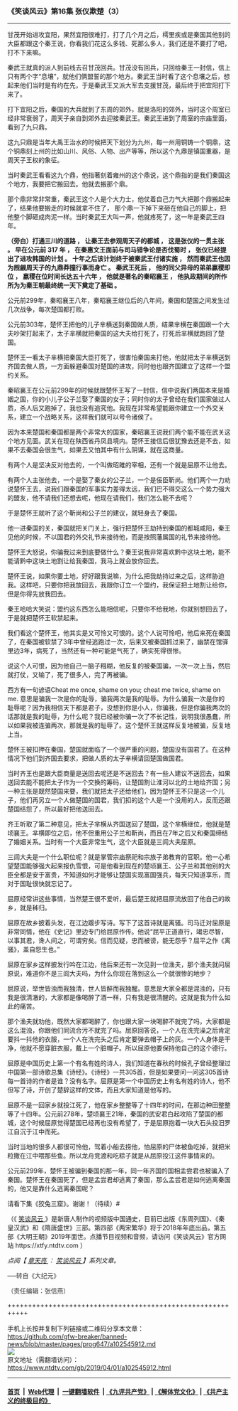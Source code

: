 ### 《笑谈风云》第16集 张仪欺楚（3）
------------------------

<div class="post_content" itemprop="articleBody">
 <div class="column">
  <div class="arttop mbottom20">
   <div class="subtitle">
    甘茂开始进攻宜阳，果然宜阳很难打，打了几个月之后，樗里疾或是秦国其他别的大臣都跟这个秦王说，你看我们花这么多钱、死那么多人，我们还是不要打了吧，打不下来嘛。
   </div>
  </div>
 </div>
 <p>
  秦武王就真的派人到前线去召甘茂回兵。甘茂没有回兵，只回给秦王一封信，信上只有两个字“息壤”，就他们俩盟誓的那个地方。秦武王当时看了这个息壤之后，想起来他们当时是有约在先，于是秦武王又派大军去支援甘茂，最后终于把宜阳打下来了。
 </p>
 <p>
  打下宜阳之后，秦国的大兵就到了东周的郊外，就是洛阳的郊外，当时这个周室已经非常衰弱了，周天子亲自到郊外去迎接秦武王。秦武王进到了周室的宗庙里面，看到了九只鼎。
 </p>
 <p>
  这九只鼎是当年大禹王治水的时候把天下划分为九州，每一州用铜铸一个铜鼎，这个铜鼎刻上州的比如山川、风俗、人物、出产等等，所以这个九鼎是镇国重器，是周天子王权的象征。
 </p>
 <p>
  当时秦武王看看这九个鼎，他指著刻着雍州的这个鼎说，这个鼎指的是我们秦国这个地方，我要把它搬回去。他就去搬那个鼎。
 </p>
 <p>
  那个鼎非常非常重，秦武王这个人是个大力士，他仗着自己力气大把那个鼎搬起来了，结果他要搬走的时候就拿不住了， 那个鼎一下掉下来砸在他自己的脚上，把他整个脚砸成肉泥一样。当时秦武王大叫一声，他就疼死了，这一年是秦武王四年。
 </p>
 <p>
  <strong>
   （旁白）打通三川的道路
  </strong>
  <strong>
   ，
  </strong>
  <strong>
   让秦王去参观周天子的都城
  </strong>
  <strong>
   ，
  </strong>
  <strong>
   这是张仪的一贯主张
  </strong>
  <strong>
   。
  </strong>
  <strong>
   早在公元前
  </strong>
  <strong>
   317
  </strong>
  <strong>
   年
  </strong>
  <strong>
   ，
  </strong>
  <strong>
   在秦惠文王面前与司马错争论是否伐蜀时
  </strong>
  <strong>
   ，
  </strong>
  <strong>
   张仪已经提出了进攻韩国的计划
  </strong>
  <strong>
   。
  </strong>
  <strong>
   十年之后该计划终于被秦武王付诸实施
  </strong>
  <strong>
   ，
  </strong>
  <strong>
   然而秦武王也因为觊觎周天子的九鼎莽撞行事而身亡
  </strong>
  <strong>
   。
  </strong>
  <strong>
   秦武王死后
  </strong>
  <strong>
   ，
  </strong>
  <strong>
   他的同父异母的弟弟嬴稷即位
  </strong>
  <strong>
   ，
  </strong>
  <strong>
   嬴稷在位时间长达五十六年
  </strong>
  <strong>
   ，
  </strong>
  <strong>
   他就是著名的秦昭襄王
  </strong>
  <strong>
   ，
  </strong>
  <strong>
   他执政期间的所作所为为秦王朝最终统一天下奠定了基础
  </strong>
  <strong>
   。
  </strong>
 </p>
 <p>
  公元前299年，秦昭襄王八年，秦昭襄王继位后的八年间，秦国和楚国之间发生过几次战争，每次楚国都打败。
 </p>
 <p>
  公元前303年，楚怀王把他的儿子芈横送到秦国做人质，结果芈横在秦国跟一个大夫吵架打起来了，太子芈横就把秦国的这大夫给打死了，打死后芈横就跑回了楚国。
 </p>
 <p>
  楚怀王一看太子芈横把秦国大臣打死了，很害怕秦国来打他，他就把太子芈横送到齐国去做人质，一方面躲避秦国对楚国的进攻，同时他也跟齐国建立了这样一个盟约关系。
 </p>
 <p>
  秦昭襄王在公元前299年的时候就跟楚怀王写了一封信，信中说我们两国本来是婚姻之国，你的小儿子公子兰娶了秦国的女子；同时你的太子曾经在我们国家做过人质，杀人后又跑掉了，我也没有追究他。我现在非常希望能跟你建立一个外交关系，建立一个战略关系，这样我们就可以号令诸侯了。
 </p>
 <p>
  因为本来楚国和秦国都是两个非常大的国家，秦昭襄王说我们两个能不能在武关这个地方见面。武关在现在陕西省丹凤县境内。楚怀王接信后很犹豫去还是不去，如果不去秦国会很生气，如果去又怕其中有什么阴谋，就在这商量。
 </p>
 <p>
  有两个人是坚决反对他去的，一个叫做昭雎的宰相，还有一个就是屈原不让他去。
 </p>
 <p>
  有两个人主张他去，一个是娶了秦女的公子兰，一个是佞臣靳尚。他们两个一力劝说楚怀王去，说我们跟秦国的军事实力差得太远，我们巴不得交这么一个势力强大的盟友，他不请我们还想去呢，他现在请我们，我们怎么能不去呢？
 </p>
 <p>
  于是楚怀王就听了这个靳尚和公子兰的建议，就轻身去了秦国。
 </p>
 <p>
  他一进秦国的关，秦国就把关门关上，强行把楚怀王劫持到秦国的都城咸阳，秦王见他的时候，不以国君的外交礼节来接待他，而是按照藩属国的礼节来接待他。
 </p>
 <p>
  楚怀王大怒说，你骗我过来到底要做什么？秦王说我非常喜欢黔中这块土地，能不能请黔中这块土地割让给我秦国，我马上就会放你回去。
 </p>
 <p>
  楚怀王说，如果你要土地，好好跟我说嘛，为什么把我劫持过来之后，这样胁迫我。这样吧，只要你把我放回去，我跟你订立一个盟约，我保证把土地割让给你，但是你得先放我回去。
 </p>
 <p>
  秦王哈哈大笑说：盟约这东西怎么能相信呢，只要你不给我地，你就别想回去了，于是就把楚怀王软禁起来。
 </p>
 <p>
  我们看这个楚怀王，他其实是又可怜又可恨的。这个人说可怜吧，他后来死在秦国了，在秦国被软禁了3年中曾经逃跑过一次，后来又被秦国抓过来了，幽禁在馆驿里边3年，病死了，当然还有一种可能是气死了，确实死得很惨。
 </p>
 <p>
  说这个人可恨，因为他自己一脑子糨糊，他反复的被秦国骗，一次一次上当，然后就打仗，又输了，死了很多人，完了再被骗。
 </p>
 <p>
  西方有一句谚语Cheat me once, shame on you; cheat me twice, shame on me. 意思是骗我一次是你的耻辱，骗我两次是我的耻辱。为什么骗我一次是你的耻辱呢？因为我相信天下都是君子，没想到你是小人，你骗我，但是你骗我两次的话那就是我的耻辱，为什么呢？我已经被你骗一次了不长记性，说明我很愚蠢，所以如果我被连骗两次，那就是我的耻辱了。这个楚怀王就这样反复地被骗，反复地上当。
 </p>
 <p>
  楚怀王被扣押在秦国，楚国就面临了一个很严重的问题，楚国没有国君了。在这种情况下他们到齐国去要求，把做人质的太子芈横请回楚国做国君。
 </p>
 <p>
  当时齐王也是跟大臣商量是送回去呢还是不送回去？有一些人建议不送回去，如果送回去能不能把太子作为一个交换的筹码，让楚国割让淮河以北的土地给齐国；另一种主张是既然楚国来要，我们就把太子还给他们，因为楚怀王不只是这一个儿子，他们再另立一个人做楚国的国君，我们扣的这个人是一个没用的人，反而还跟楚国结怨了，所以最好把他送回去。
 </p>
 <p>
  齐王听取了第二种意见，把太子芈横从齐国送回了楚国，这个芈横继位，他就是楚顷襄王。芈横即位之后，他不但重用公子兰和靳尚，而且在7年之后又和秦国缔结了婚姻关系。当时有一个大臣非常生气，这个大臣就是三闾大夫屈原。
 </p>
 <p>
  三闾大夫是一个什么职位呢？就是掌管宗庙祭祀和宗族子弟教育的官职。他一心希望楚国能够强大起来报仇雪恨，可是他看到现在的楚顷襄王、公子兰和其他别的大臣全都是安于富贵，不知道如何才能够让楚国实现富国强兵，每天只知道享乐，而对于国耻很快就忘记了。
 </p>
 <p>
  屈原经常讲这些事情，当然楚王很不爱听，最后楚王就把屈原流放回了他自己的故乡，就是秭归。
 </p>
 <p>
  屈原在故乡披着头发，在江边踱步写诗。写下了这首诗就是离骚。司马迁对屈原是非常同情，他在《史记》里边专门给屈原作传。他说“屈平正道直行，竭忠尽智，以事其君，谗人间之，可谓穷矣。信而见疑，忠而被谤，能无怨乎？屈平之作《离骚》，盖自怨生也。”
 </p>
 <p>
  屈原在家乡这样披发行吟在江边，他后来还有一次见到一位渔夫，那个渔夫就问屈原说，难道你不是三闾大夫吗，为什么你现在落到这么一个就很惨的地步？
 </p>
 <p>
  屈原说，举世皆浊而我独清，世人皆醉而我独醒。意思是大家全都是混浊的，只有我是很清澈的，大家都是像喝醉了酒一样，只有我是很清醒的。这就是我为什么如此的痛苦。
 </p>
 <p>
  那个渔夫就劝他，既然大家都喝醉了，你也跟大家一块喝醉不就完了吗，大家都是这么混浊，你跟他们同流合污不就完了吗。屈原回答说，一个人在洗完澡之后肯定要抖一抖他的衣服，一个人在洗完头之后肯定要弹去帽子上的灰。一个人身体是干净，他就不愿穿脏衣服，戴上一个脏帽子。所以屈原他要保持他自己的这个德行。
 </p>
 <p>
  屈原是中国历史上第一个有名有姓的诗人，我们知道在春秋的时候孔子曾经整理过中国第一部诗歌总集《诗经》。《诗经》一共305首，但是如果要问一问这305首诗每一首诗的作者是谁？没有名字。屈原是第一个中国历史上有名有姓的诗人，他不但写了诗，开创了楚辞这样的文体，而且大家知道是他写的。
 </p>
 <p>
  屈原不是一回家乡就投江死了，他在家乡整整等了十四年的时间，在那边种田整整等了十四年。公元前278年，楚顷襄王21年，秦国的武安君白起攻陷了楚国的都城，这个时候屈原觉得楚国已经再也没有希望了，于是屈原抱着一块大石头投汨罗江自沉于江中而死。
 </p>
 <p>
  当时当地的很多人都很可怜他，驾着小船去捞他，怕屈原的尸体被鱼吃掉，就把米粒撒在江中喂那些鱼。所以龙舟竞渡和吃粽子就是从屈原投江这件事情来的。
 </p>
 <p>
  公元前299年，楚怀王被骗到秦国的那一年，同一年齐国的国相孟尝君也被骗入了秦国。楚怀王在秦国死了，但是孟尝君却逃离了秦国，那么孟尝君是如何逃离秦国的，他又是靠什么逃离秦国呢？
 </p>
 <p>
  请看下集《狡兔三窟》。谢谢！（待续）#
 </p>
 <p>
  （《
  <a href="https://www.ntdtv.com/gb/笑谈风云.htm">
   笑谈风云
  </a>
  》是新唐人制作的视频版中国通史，目前已出版《东周列国》、《秦皇汉武》和《隋唐盛世》三部。第四部《两宋繁华》将于2018年年底出品，第五部《大明王朝》2019年面世。点播节目视频和音频，请访问《笑谈风云》官方网站 https://xtfy.ntdtv.com ）
 </p>
 <p>
  <em>
   点阅【
   <a href="https://www.ntdtv.com/gb/章天亮.htm">
    章天亮
   </a>
   ：
   <a href="https://www.ntdtv.com/gb/笑谈风云.htm">
    笑谈风云
   </a>
   】系列文章。
  </em>
 </p>
 <p>
  <span style="color: #343434; font-family: helvetica neue, helvetica, arial, sans-serif;">
   ──转自《大纪元》
  </span>
 </p>
 <p>
  <span style="color: #343434; font-family: helvetica neue, helvetica, arial, sans-serif;">
   （责任编辑：张信燕）
  </span>
 </p>
 <div class="single_ad">
 </div>
</div>

+++++++++++++++++++++++++++++++++++++++++++++++++++++++++++<br/><br/>
手机上长按并复制下列链接或二维码分享本文章：<br/>
https://github.com/gfw-breaker/banned-news/blob/master/pages/prog647/a102545912.md <br/>
<a href='https://github.com/gfw-breaker/banned-news/blob/master/pages/prog647/a102545912.md'><img src='https://github.com/gfw-breaker/banned-news/blob/master/pages/prog647/a102545912.md.png'/></a> <br/>
原文地址（需翻墙访问）：https://www.ntdtv.com/gb/2019/04/01/a102545912.html


------------------------
#### [首页](https://github.com/gfw-breaker/banned-news/blob/master/README.md) &nbsp;|&nbsp; [Web代理](https://github.com/labour-camp/helloworld) &nbsp;|&nbsp; [一键翻墙软件](https://github.com/gfw-breaker/nogfw/blob/master/README.md) &nbsp;| [《九评共产党》](https://github.com/gfw-breaker/9ping.md/blob/master/README.md#九评之一评共产党是什么) | [《解体党文化》](https://github.com/gfw-breaker/jtdwh.md/blob/master/README.md) | [《共产主义的终极目的》](https://github.com/gfw-breaker/gczydzjmd.md/blob/master/README.md)

